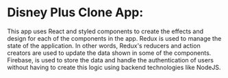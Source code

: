 # Disney Plus Clone App:

This app uses React and styled components to create the effects and design for each of the components in the app. Redux is used to manage the state of the application. In other words, Redux's reducers and action creators are used to update the data shown in some of the components. Firebase, is used to store the data and handle the authentication of users without having to create this logic using backend technologies like NodeJS.
